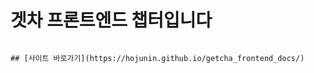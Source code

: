 # 겟차 프론트엔드 챕터입니다
```![스크린샷 2022-06-28 오후 9 18 36](https://user-images.githubusercontent.com/18079523/176176644-8cd443fa-12b3-45d2-8db2-784711244801.png)

## [사이트 바로가기](https://hojunin.github.io/getcha_frontend_docs/)
